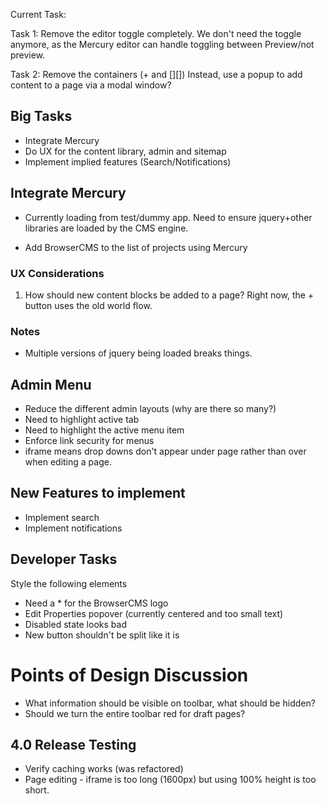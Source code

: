 Current Task:

Task 1: Remove the editor toggle completely.
 We don't need the toggle anymore, as the Mercury editor can handle toggling between Preview/not preview.

Task 2: Remove the containers (+ and [][])
 Instead, use a popup to add content to a page via a modal window?



## Big Tasks

* Integrate Mercury
* Do UX for the content library, admin and sitemap
* Implement implied features (Search/Notifications)

## Integrate Mercury

* Currently loading from test/dummy app. Need to ensure jquery+other libraries are loaded by the CMS engine.

* Add BrowserCMS to the list of projects using Mercury

### UX Considerations

1. How should new content blocks be added to a page? Right now, the + button uses the old world flow.

### Notes

* Multiple versions of jquery being loaded breaks things.

## Admin Menu
* Reduce the different admin layouts (why are there so many?)
* Need to highlight active tab
* Need to highlight the active menu item
* Enforce link security for menus
* iframe means drop downs don't appear under page rather than over when editing a page.

## New Features to implement

* Implement search
* Implement notifications

## Developer Tasks

Style the following elements

* Need a * for the BrowserCMS logo
* Edit Properties popover (currently centered and too small text)
* Disabled state looks bad
* New button shouldn't be split like it is

# Points of Design Discussion

* What information should be visible on toolbar, what should be hidden?
* Should we turn the entire toolbar red for draft pages?



## 4.0 Release Testing

* Verify caching works (was refactored)
* Page editing - iframe is too long (1600px) but using 100% height is too short.
